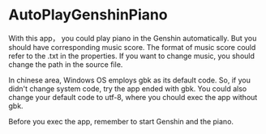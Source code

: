 # AutoPlayGenshinPiano
With this app， you could play piano in the Genshin automatically. But you should have corresponding music score.
The format of music score could refer to the .txt in the properties.
If you want to change music, you should change the path in the source file.


In chinese area, Windows OS employs gbk as its default code. So, if you didn't change system code, try the app ended with gbk.
You could also change your default code to utf-8, where you chould exec the app without gbk.

Before you exec the app, remember to start Genshin and the piano.
